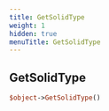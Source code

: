 ```yaml
---
title: GetSolidType
weight: 1
hidden: true
menuTitle: GetSolidType
---
```

## GetSolidType
```perl
$object->GetSolidType()
```